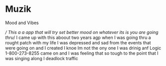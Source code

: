 # Muzik
Mood and Vibes

*/ This a a app that will try set better mood on whatever its is you are going thru*/
I came up with this aboout two years agp when I was going thru a rought patch with my life I was depressed and sad from the events that were going on and I created I knoe Im not the ony one I was drinig anf Logic 1-800-273-8255 came on and I was feeling that so tough to the point that I was singing along I deadlock traffic 

